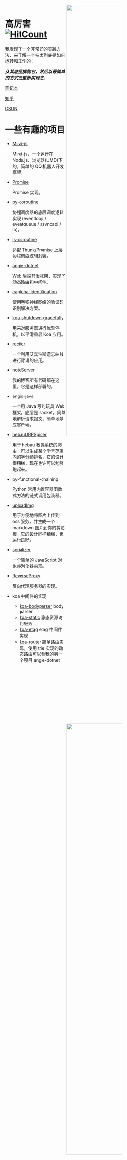 
  <img align="right" src='https://github-readme-stats.vercel.app/api/top-langs/?username=drincann&theme=nord&layout=compact&langs_count=10&hide=jupyter%20notebook&hide_border=true&border_radius=0' width="60%"/>
  <img align="right" src='https://github-readme-stats.vercel.app/api?username=drincann&show_icons=true&theme=nord&count_private=true&hide_border=true&border_radius=0' width="60%"/>

# 高厉害 [![HitCount](https://hits.dwyl.com/Drincann/Drincann.svg?style=flat-square)](http://hits.dwyl.com/Drincann/Drincann)

我发现了一个非常好的实践方法，来了解一个技术到底是如何运转和工作的：

_**从其底层解构它，然后以最简单的方式去重新实现它**_。

[笔记本](http://codingfor.life)

[知乎](https://www.zhihu.com/people/gao-jun-kang)

[CSDN](https://blog.csdn.net/qq_16181837)

# 一些有趣的项目

- [Mirai-js](https://github.com/Drincann/Mirai-js)

  Mirai-js，一个运行在 Node.js、浏览器(UMD)下的，简单的 QQ 机器人开发框架。

- [Promise](https://github.com/Drincann/Promise)
  
  Promise 实现。
  
- [py-coroutine](https://github.com/Drincann/py-coroutine)

  协程调度器的底层调度逻辑实现 (eventloop / eventqueue / asyncapi / io)。
  
- [js-coroutine](https://github.com/Drincann/js-coroutine)

  适配 Thunk/Promise 上层协程调度逻辑封装。
  
- [angie-dotnet](https://github.com/Drincann/angie-dotnet)

  Web 后端开发框架，实现了动态路由和中间件。
  
- [captcha-identification](https://github.com/Drincann/captcha-identification)

  使用卷积神经网络的验证码识别解决方案。
  
- [koa-shutdown-gracefully](https://github.com/Drincann/koa-shutdown-gracefully) 

  用来对服务器进行优雅停机，以平滑重启 Koa 应用。
  
- [reciter](https://github.com/Drincann/reciter)

  一个利用艾宾浩斯遗忘曲线进行背诵的应用。
  
- [noteServer](https://github.com/Drincann/noteServer)

  我的博客所有代码都在这里，它是这样部署的。
  
- [angie-java](https://github.com/Drincann/angie-java)
  
  一个用 Java 写的玩具 Web 框架，底层是 socket，简单地解析请求报文，简单地响应客户端。
  
- [hebauURPSpider](https://github.com/Drincann/hebauURPSpider)

  用于 hebau 教务系统的爬虫，可以生成某个学号范围内的学分绩排名，它的设计很糟糕，现在也许可以勉强跑起来。
  
- [py-functional-chaining](https://github.com/Drincann/py-functional-chaining)

  Python 常用内置容器函数式方法的链式调用包装器。
  
- [uploadImg](https://github.com/Drincann/uploadImg)

  用于方便地将图片上传到 oss 服务，并生成一个 markdown 图片到你的剪贴板，它的设计同样糟糕，但运行良好。
  
- [serializer](https://github.com/Drincann/serializer)

  一个简单的 JavaScript 对象序列化器实现。
  
- [ReverseProxy](https://github.com/Drincann/ReverseProxy)
  
  反向代理服务器的实现。
  
- koa 中间件的实现
  
  - [koa-bodyparser](https://github.com/Drincann/koa-bodyparser) body parser
  - [koa-static](https://github.com/Drincann/koa-static) 静态资源访问服务
  - [koa-etag](https://github.com/Drincann/koa-etag) etag 中间件实现
  - [koa-router](https://github.com/Drincann/koa-router) 简单路由实现，使用 trie 实现的动态路由可以看我的另一个项目 angie-dotnet
